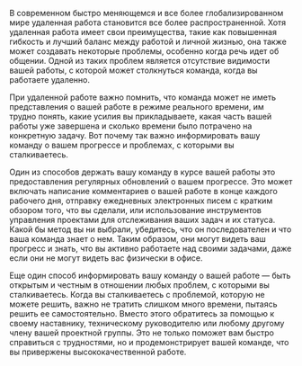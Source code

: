 В современном быстро меняющемся и все более глобализированном мире удаленная работа становится все более распространенной. Хотя удаленная работа имеет свои преимущества, такие как повышенная гибкость и лучший баланс между работой и личной жизнью, она также может создавать некоторые проблемы, особенно когда речь идет об общении. Одной из таких проблем является отсутствие видимости вашей работы, с которой может столкнуться команда, когда вы работаете удаленно.

При удаленной работе важно помнить, что команда может не иметь представления о вашей работе в режиме реального времени, им трудно понять, какие усилия вы прикладываете, какая часть вашей работы уже завершена и сколько времени было потрачено на конкретную задачу. Вот почему так важно информировать вашу команду о вашем прогрессе и проблемах, с которыми вы сталкиваетесь.

Один из способов держать вашу команду в курсе вашей работы это предоставления регулярных обновлений о вашем прогрессе. Это может включать написание комментариев о вашей работе в конце каждого рабочего дня, отправку ежедневных электронных писем с кратким обзором того, что вы сделали, или использование инструментов управления проектами для отслеживания ваших задач и их статуса. Какой бы метод вы ни выбрали, убедитесь, что он последователен и что ваша команда знает о нем. Таким образом, они могут видеть ваш прогресс и знать, что вы активно работаете над своими задачами, даже если они не могут видеть вас физически в офисе.

Еще один способ информировать вашу команду о вашей работе — быть открытым и честным в отношении любых проблем, с которыми вы сталкиваетесь. Когда вы сталкиваетесь с проблемой, которую не можете решить, важно не тратить слишком много времени, пытаясь решить ее самостоятельно. Вместо этого обратитесь за помощью к своему наставнику, техническому руководителю или любому другому члену вашей проектной группы. Это не только поможет вам быстро справиться с трудностями, но и продемонстрирует вашей команде, что вы привержены высококачественной работе.


